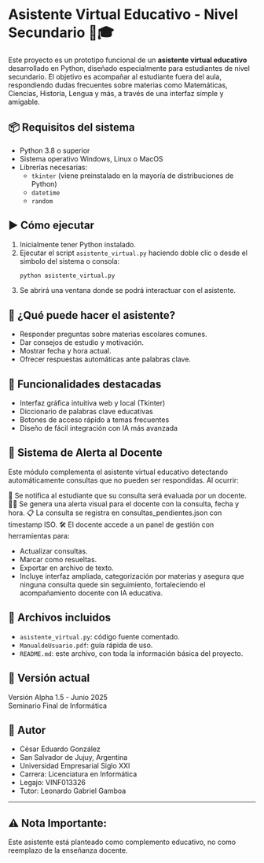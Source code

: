 # Asistente Virtual Educativo - Nivel Secundario 🧠🎓

Este proyecto es un prototipo funcional de un **asistente virtual educativo** desarrollado en Python, diseñado especialmente para estudiantes de nivel secundario. El objetivo es acompañar al estudiante fuera del aula, respondiendo dudas frecuentes sobre materias como Matemáticas, Ciencias, Historia, Lengua y más, a través de una interfaz simple y amigable.

## 📦 Requisitos del sistema

- Python 3.8 o superior
- Sistema operativo Windows, Linux o MacOS
- Librerías necesarias:
  - `tkinter` (viene preinstalado en la mayoría de distribuciones de Python)
  - `datetime`
  - `random`

## ▶️ Cómo ejecutar

1. Inicialmente tener Python instalado.
2. Ejecutar el script `asistente_virtual.py` haciendo doble clic o desde el simbolo del sistema o consola:
   ```bash
   python asistente_virtual.py
   ```
3. Se abrirá una ventana donde se podrá interactuar con el asistente.

## 💬 ¿Qué puede hacer el asistente?

- Responder preguntas sobre materias escolares comunes.
- Dar consejos de estudio y motivación.
- Mostrar fecha y hora actual.
- Ofrecer respuestas automáticas ante palabras clave.

## 📌 Funcionalidades destacadas

- Interfaz gráfica intuitiva web y local (Tkinter)
- Diccionario de palabras clave educativas
- Botones de acceso rápido a temas frecuentes
- Diseño de fácil integración con IA más avanzada

## 🔔 Sistema de Alerta al Docente
Este módulo complementa el asistente virtual educativo detectando automáticamente consultas que no pueden ser respondidas. Al ocurrir:

📩 Se notifica al estudiante que su consulta será evaluada por un docente.
🧑‍🏫 Se genera una alerta visual para el docente con la consulta, fecha y hora.
📋 La consulta se registra en consultas_pendientes.json con timestamp ISO.
🛠️ El docente accede a un panel de gestión con herramientas para:

- Actualizar consultas.
- Marcar como resueltas.
- Exportar en archivo de texto.
- Incluye interfaz ampliada, categorización por materias y asegura que ninguna consulta quede sin seguimiento, fortaleciendo el acompañamiento docente con IA educativa.

## 📁 Archivos incluidos

- `asistente_virtual.py`: código fuente comentado.
- `ManualdeUsuario.pdf`: guía rápida de uso.
- `README.md`: este archivo, con toda la información básica del proyecto.

## 🧪 Versión actual

Versión Alpha 1.5 - Junio 2025  
Seminario Final de Informática

## 👤 Autor

- César Eduardo González  
- San Salvador de Jujuy, Argentina 
- Universidad Empresarial Siglo XXI
- Carrera: Licenciatura en Informática
- Legajo: VINF013326  
- Tutor: Leonardo Gabriel Gamboa

---
## ⚠️ Nota Importante: 

Este asistente está planteado como complemento educativo, no como reemplazo de la enseñanza docente.

